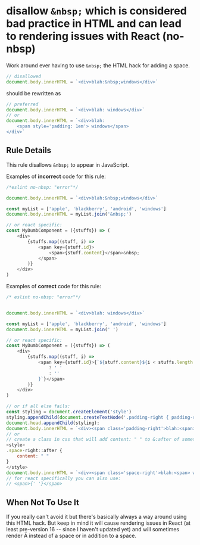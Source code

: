 # disallow `&nbsp;` which is considered bad practice in HTML and can lead to rendering issues with React (no-nbsp)

Work around ever having to use `&nbsp;` the HTML hack for adding a space.

```js
// disallowed
document.body.innerHTML = `<div>blah:&nbsp;windows</div>`
```

should be rewritten as

```js
// preferred
document.body.innerHTML = `<div>blah: windows</div>`
// or
document.body.innerHTML = `<div>blah:
    <span style='padding: 1em'> windows</span>
</div>`
```

## Rule Details

This rule disallows `&nbsp;` to appear in JavaScript.

Examples of **incorrect** code for this rule:

```js
/*eslint no-nbsp: "error"*/

document.body.innerHTML = `<div>blah:&nbsp;windows</div>`

const myList = ['apple', 'blackberry', 'android', 'windows']
document.body.innerHTML = myList.join('&nbsp;')

// or react specific:
const MyDumbComponent = ({stuffs}) => (
    <div>
        {stuffs.map((stuff, i) =>
            <span key={stuff.id}>
                <span>{stuff.content}</span>&nbsp;
            </span>
        )}
    </div>
)
```

Examples of **correct** code for this rule:

```js
/* eslint no-nbsp: "error"*/


document.body.innerHTML = `<div>blah: windows</div>`

const myList = ['apple', 'blackberry', 'android', 'windows']
document.body.innerHTML = myList.join(' ')

// or react specific:
const MyDumbComponent = ({stuffs}) => (
    <div>
        {stuffs.map((stuff, i) =>
            <span key={stuff.id}>{`${stuff.content}${i < stuffs.length
                ? ' '
                : ''
            }`}</span>
        )}
    </div>
)

// or if all else fails:
const styling = document.createElement('style')
styling.appendChild(document.createTextNode('.padding-right { padding-right: 1em; }'))
document.head.appendChild(styling);
document.body.innerHTML = `<div><span class='padding-right'>blah:<span> windows</div>`
// or
// create a class in css that will add content: " " to &:after of something
<style>
.space-right::after {
    content: " "
}
</style>
document.body.innerHTML = `<div><span class='space-right'>blah:<span> windows</div>`
// for react specifically you can also use:
// <span>{' '}</span>
```

## When Not To Use It

If you really can't avoid it but there's basically always a way around using this HTML hack. But keep in mind it will cause rendering issues in React (at least pre-version 16 -- since I haven't updated yet) and will sometimes render Ä instead of a space or in addition to a space.
